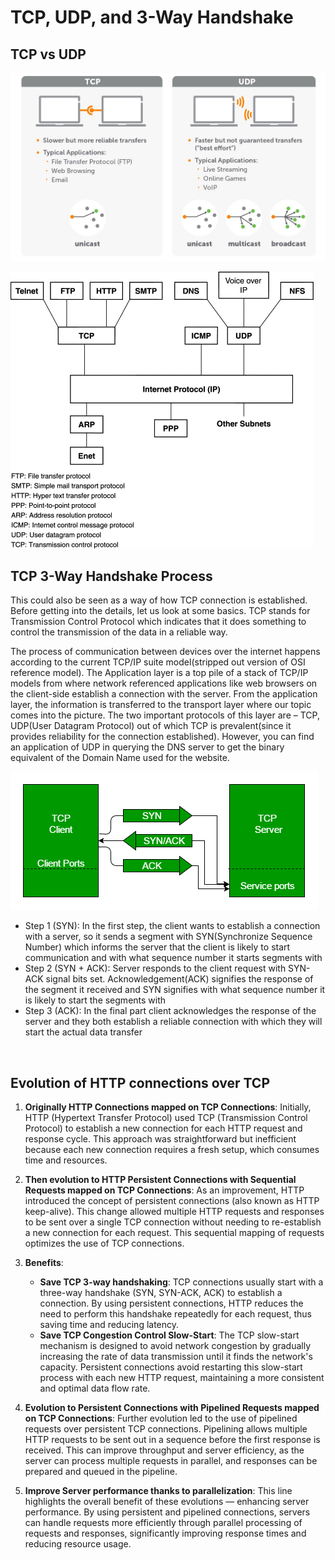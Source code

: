# TCP, UDP, and 3-Way Handshake

## TCP vs UDP

![IMAGE 2023-11-01 14:52:42.jpg](../../_resources/IMAGE%202023-11-01%2014_52_42.jpg)

![IMAGE 2023-11-01 14:52:45.jpg](../../_resources/IMAGE%202023-11-01%2014_52_45.jpg)

## TCP 3-Way Handshake Process

This could also be seen as a way of how TCP connection is established. Before getting into the details, let us look at some basics. TCP stands for Transmission Control Protocol which indicates that it does something to control the transmission of the data in a reliable way.

The process of communication between devices over the internet happens according to the current TCP/IP suite model(stripped out version of OSI reference model). The Application layer is a top pile of a stack of TCP/IP models from where network referenced applications like web browsers on the client-side establish a connection with the server. From the application layer, the information is transferred to the transport layer where our topic comes into the picture. The two important protocols of this layer are – TCP, UDP(User Datagram Protocol) out of which TCP is prevalent(since it provides reliability for the connection established). However, you can find an application of UDP in querying the DNS server to get the binary equivalent of the Domain Name used for the website.

![1bb4b3e15d7cec32fb6a4b12440650bb.png](../../_resources/1bb4b3e15d7cec32fb6a4b12440650bb.png)

- Step 1 (SYN): In the first step, the client wants to establish a connection with a server, so it sends a segment with SYN(Synchronize Sequence Number) which informs the server that the client is likely to start communication and with what sequence number it starts segments with
- Step 2 (SYN + ACK): Server responds to the client request with SYN-ACK signal bits set. Acknowledgement(ACK) signifies the response of the segment it received and SYN signifies with what sequence number it is likely to start the segments with
- Step 3 (ACK): In the final part client acknowledges the response of the server and they both establish a reliable connection with which they will start the actual data transfer

&nbsp;

## Evolution of HTTP connections over TCP

1. **Originally HTTP Connections mapped on TCP Connections**: Initially, HTTP (Hypertext Transfer Protocol) used TCP (Transmission Control Protocol) to establish a new connection for each HTTP request and response cycle. This approach was straightforward but inefficient because each new connection requires a fresh setup, which consumes time and resources.

2. **Then evolution to HTTP Persistent Connections with Sequential Requests mapped on TCP Connections**: As an improvement, HTTP introduced the concept of persistent connections (also known as HTTP keep-alive). This change allowed multiple HTTP requests and responses to be sent over a single TCP connection without needing to re-establish a new connection for each request. This sequential mapping of requests optimizes the use of TCP connections.

3. **Benefits**:
   - **Save TCP 3-way handshaking**: TCP connections usually start with a three-way handshake (SYN, SYN-ACK, ACK) to establish a connection. By using persistent connections, HTTP reduces the need to perform this handshake repeatedly for each request, thus saving time and reducing latency.
   - **Save TCP Congestion Control Slow-Start**: The TCP slow-start mechanism is designed to avoid network congestion by gradually increasing the rate of data transmission until it finds the network's capacity. Persistent connections avoid restarting this slow-start process with each new HTTP request, maintaining a more consistent and optimal data flow rate.

4. **Evolution to Persistent Connections with Pipelined Requests mapped on TCP Connections**: Further evolution led to the use of pipelined requests over persistent TCP connections. Pipelining allows multiple HTTP requests to be sent out in a sequence before the first response is received. This can improve throughput and server efficiency, as the server can process multiple requests in parallel, and responses can be prepared and queued in the pipeline.

5. **Improve Server performance thanks to parallelization**: This line highlights the overall benefit of these evolutions — enhancing server performance. By using persistent and pipelined connections, servers can handle requests more efficiently through parallel processing of requests and responses, significantly improving response times and reducing resource usage.
